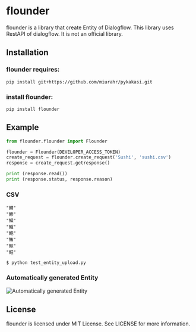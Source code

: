 # flounder
flounder is a library that create Entity of Dialogflow.
This library uses RestAPI of dialogflow. It is not an official library.

## Installation

### flounder requires:

```
pip install git+https://github.com/miurahr/pykakasi.git
```

### install flounder:

```
pip install flounder
```

## Example

```py:test_entity_upload.py
from flounder.flounder import Flounder

flounder = Flounder(DEVELOPER_ACCESS_TOKEN)
create_request = flounder.create_request('Sushi', 'sushi.csv')
response = create_request.getresponse()

print (response.read())
print (response.status, response.reason)
```

### CSV

```text:sushi.csv
"鯖"
"鯵"
"鰈"
"鱸"
"鮑"
"鮪"
"鯨"
"鮭"
```

```
$ python test_entity_upload.py
```

### Automatically generated Entity

![Automatically generated Entity](https://github.com/flatfisher/flounder/blob/master/sushi_entity.png)

## License
flounder is licensed under MIT License. See LICENSE for more information.